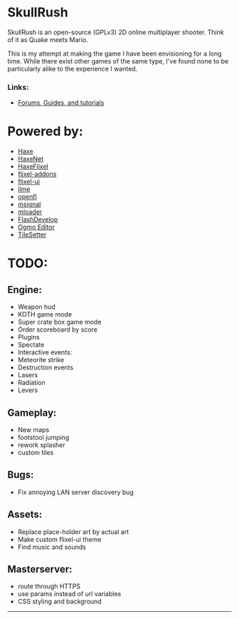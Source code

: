 # SkullRush
SkullRush is an open-source (GPLv3) 2D online multiplayer shooter. Think of it as Quake meets Mario.

This is my attempt at making the game I have been envisioning for a long time. While there exist
other games of the same type, I've found none to be particularly alike to the experience I wanted.

### Links:
* [Forums, Guides, and tutorials](http://skullrush.elementfx.com/smf/index.php)

# Powered by:
* [Haxe](http://haxe.org/)
* [HaxeNet](https://github.com/Ohmnivore/HaxeNet)
* [HaxeFlixel](http://haxeflixel.com/)
* [flixel-addons](https://github.com/HaxeFlixel/flixel-addons)
* [flixel-ui](https://github.com/HaxeFlixel/flixel-ui)
* [lime](https://github.com/openfl/lime)
* [openfl](http://www.openfl.org/)
* [msignal](https://github.com/massiveinteractive/msignal)
* [mloader](https://github.com/massiveinteractive/mloader)
* [FlashDevelop](http://www.flashdevelop.org/)
* [Ogmo Editor](http://www.ogmoeditor.com/)
* [TileSetter](https://github.com/Ohmnivore/TileSetter)


# TODO:

## Engine:
* Weapon hud
* KOTH game mode
* Super crate box game mode
* Order scoreboard by score
* Plugins
* Spectate
* Interactive events:
 * Meteorite strike
 * Destruction events
 * Lasers
 * Radiation
 * Levers


## Gameplay:
* New maps
* footstool jumping
* rework splasher
* custom tiles


## Bugs:
* Fix annoying LAN server discovery bug


## Assets:
* Replace place-holder art by actual art
* Make custom flixel-ui theme
* Find music and sounds


## Masterserver:
* route through HTTPS
* use params instead of url variables
* CSS styling and background
***
